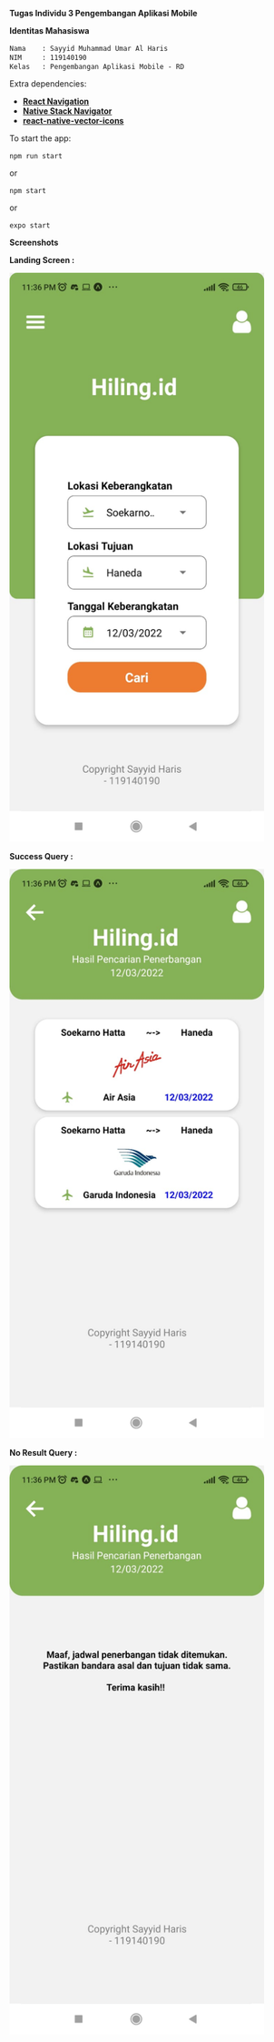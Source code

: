 <b>Tugas Individu </b>
<b> 3 Pengembangan Aplikasi Mobile</b>

<b>Identitas Mahasiswa</b>

    Nama    : Sayyid Muhammad Umar Al Haris
    NIM     : 119140190
    Kelas   : Pengembangan Aplikasi Mobile - RD

Extra dependencies:
 - <a href="https://reactnavigation.org/docs/getting-started"><b>React Navigation</b></a>
 - <a href="https://reactnavigation.org/docs/hello-react-navigation"><b>Native Stack Navigator</b></a>
 - <a href="https://github.com/oblador/react-native-vector-icons"><b>react-native-vector-icons</b></a>

To start the app:

    npm run start

or

    npm start

or

    expo start


<b> Screenshots <b>
    
Landing Screen :
    
<img src="https://github.com/sayyidalharis/pamtask3sayyid/blob/master/screenshots/homePage.jpeg" height=1000>
    
Success Query :
    
<img src="https://github.com/sayyidalharis/pamtask3sayyid/blob/master/screenshots/resultPageFound.jpeg" height=1000>
    
No Result Query :
    
<img src="https://github.com/sayyidalharis/pamtask3sayyid/blob/master/screenshots/resultPageNotFound.jpeg" height=1000>
 
